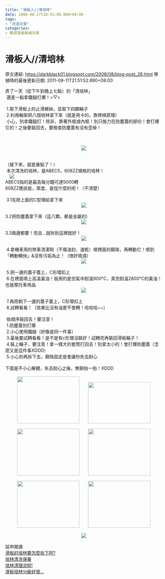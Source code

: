 ```yaml
---
title: "滑板人//清培林"
date: 2008-08-27T18:55:00.000+08:00
tags: 
- "流浪文章"
categories:
- 舊部落格移植文章
---
```


# 滑板人//清培林

原文連結: https://darkblack01.blogspot.com/2008/08/blog-post_26.html
移植時的最後更新日期: 2011-09-11T21:51:52.890+08:00

弄了一天（從下午到晚上七點）的「清培林」<br />&nbsp;還差一點拿鐵鎚打爆！&gt;▽&lt;<br /><br />&nbsp;1.取下滑板上的止滑螺絲，並取下四顆輪子<br />&nbsp;2.利用輪架把八個培林拿下來（就是用卡的，靠桿槓原理）<br />&nbsp;小心，別拿鐵鎚打！除非，靠著外框或內框！別只施力在防塵蓋的部份！會打爆它的！之後要裝回去，要檢查防塵蓋有沒有歪掉！<br /><br /><a name='more'></a><br /><div class="separator" style="clear: both; text-align: center;"><a href="http://1.bp.blogspot.com/-92IMww4RLVw/Tmy7TzUZvcI/AAAAAAAABbM/5aqI8g_r7sE/s1600/1295119264.jpg" imageanchor="1" style="margin-left: 1em; margin-right: 1em;"><img border="0" src="http://1.bp.blogspot.com/-92IMww4RLVw/Tmy7TzUZvcI/AAAAAAAABbM/5aqI8g_r7sE/s1600/1295119264.jpg" /></a></div><br /><br />（接下來，就是重點了！）<br />&nbsp;本次清洗的培林，是ABEC5，608ZZ規格的培林！<br /><a href="http://3.bp.blogspot.com/-cIAQE-mOSzY/Tmy7ViVA6sI/AAAAAAAABbQ/DTPrtjoZSzY/s1600/1295119265.jpg" imageanchor="1" style="margin-left: 1em; margin-right: 1em;"><img border="0" src="http://3.bp.blogspot.com/-cIAQE-mOSzY/Tmy7ViVA6sI/AAAAAAAABbQ/DTPrtjoZSzY/s1600/1295119265.jpg" /></a><br />ABEC5指的是最高每分鐘可達5000轉<br />608ZZ應該是，厚度、直徑什麼的吧！（不清楚）<br /><br />&nbsp;3.1先把上面的C型環給拿下來<br /><div class="separator" style="clear: both; text-align: center;"><a href="http://1.bp.blogspot.com/-Y0gtTC1YyBs/Tmy7QKkndCI/AAAAAAAABa8/nbvIVxhP12k/s1600/1295119260.jpg" imageanchor="1" style="margin-left: 1em; margin-right: 1em;"><img border="0" src="http://1.bp.blogspot.com/-Y0gtTC1YyBs/Tmy7QKkndCI/AAAAAAAABa8/nbvIVxhP12k/s1600/1295119260.jpg" /></a></div><br />3.2把防塵蓋拿下來（這八顆，都是金屬的）<br /><div class="separator" style="clear: both; text-align: center;"><a href="http://1.bp.blogspot.com/-sxobwaZbbuU/Tmy7RUCiBiI/AAAAAAAABbA/V46qotCUVNA/s1600/1295119261.jpg" imageanchor="1" style="margin-left: 1em; margin-right: 1em;"><img border="0" src="http://1.bp.blogspot.com/-sxobwaZbbuU/Tmy7RUCiBiI/AAAAAAAABbA/V46qotCUVNA/s1600/1295119261.jpg" /></a></div><br />3.3兩邊都要！而且...就拆到這裡就好！<br /><div class="separator" style="clear: both; text-align: center;"><a href="http://2.bp.blogspot.com/-JIuuEu6G9og/Tmy7TVciXJI/AAAAAAAABbI/-D-xoj23nr0/s1600/1295119262.jpg" imageanchor="1" style="margin-left: 1em; margin-right: 1em;"><img border="0" src="http://2.bp.blogspot.com/-JIuuEu6G9og/Tmy7TVciXJI/AAAAAAAABbI/-D-xoj23nr0/s1600/1295119262.jpg" /></a></div><br />&nbsp;4.拿機車用的煞車清潔劑（不傷油封、速乾）噴裡面的鋼珠，再轉動它！噴到「轉動暢快」&amp;沒有污垢為止！（很好噴滴）<br /><div class="separator" style="clear: both; text-align: center;"><a href="http://1.bp.blogspot.com/-54P70znE9kk/Tmy7V89vNSI/AAAAAAAABbU/2KLwIs25luA/s1600/1295119266.jpg" imageanchor="1" style="margin-left: 1em; margin-right: 1em;"><img border="0" src="http://1.bp.blogspot.com/-54P70znE9kk/Tmy7V89vNSI/AAAAAAAABbU/2KLwIs25luA/s1600/1295119266.jpg" /></a></div><br />&nbsp;5.把一邊的蓋子蓋上，C形環扣上<br />&nbsp;6.在裡面噴上高溫黃油！我用的是空氣中耐溫900°C，真空耐溫2800°C的黃油！也是摩托車用品<br /><div class="separator" style="clear: both; text-align: center;"><a href="http://2.bp.blogspot.com/-SloeXCRsny4/Tmy7TDfJVjI/AAAAAAAABbE/2P3IMTyLqXc/s1600/1295119263.jpg" imageanchor="1" style="margin-left: 1em; margin-right: 1em;"><img border="0" src="http://2.bp.blogspot.com/-SloeXCRsny4/Tmy7TDfJVjI/AAAAAAAABbE/2P3IMTyLqXc/s1600/1295119263.jpg" /></a></div><br />&nbsp;7.再把剩下一邊的蓋子蓋上，C形環扣上<br />&nbsp;8.試轉看看！（效果比沒有油更不會轉！哈哈哈~~）<br /><br />&nbsp;依順序裝回去！要注意！<br />&nbsp;1.防塵蓋別打爆<br />&nbsp;2.小心使用鐵鎚（好像是同一件事）<br />&nbsp;3.最後要試轉看看！是不是有c形環沒裝好！試轉完再裝回滑板輪子！<br />&nbsp;4.裝上輪子，要注意！拿一樣大的套筒打回去！別拿太小的！會打爆防塵蓋（怎麼又是這件事XDDD）<br />&nbsp;5.小心別再拆下去，鋼珠固定座會讓你失去耐心<br /><br />下面是不小心解體，失去耐心之後，無聊拍一拍！XDDD<br /><div class="separator" style="clear: both; text-align: center;"><br /></div><div class="separator" style="clear: both; text-align: center;"><a href="http://1.bp.blogspot.com/-6Ag4vRlz3Ws/Tmy7Pdxus3I/AAAAAAAABa0/tsZ2PBB-nzM/s1600/1295119272.jpg" imageanchor="1" style="margin-left: 1em; margin-right: 1em;"><img border="0" height="150" src="http://1.bp.blogspot.com/-6Ag4vRlz3Ws/Tmy7Pdxus3I/AAAAAAAABa0/tsZ2PBB-nzM/s200/1295119272.jpg" width="200" /></a><a href="http://2.bp.blogspot.com/-AhDKyyw7V4E/Tmy7YupmFHI/AAAAAAAABbo/7Piu7Nrch4U/s1600/1295119271.jpg" imageanchor="1" style="margin-left: 1em; margin-right: 1em;"><img border="0" height="132" src="http://2.bp.blogspot.com/-AhDKyyw7V4E/Tmy7YupmFHI/AAAAAAAABbo/7Piu7Nrch4U/s200/1295119271.jpg" width="200" /></a></div><div class="separator" style="clear: both; text-align: -webkit-auto;"><br /></div><div class="separator" style="clear: both; text-align: center;"><a href="http://4.bp.blogspot.com/-jIEQf_3aEtY/Tmy7YPfFHAI/AAAAAAAABbk/4-veH86DYrw/s1600/1295119270.jpg" imageanchor="1" style="margin-left: 1em; margin-right: 1em;"><img border="0" height="150" src="http://4.bp.blogspot.com/-jIEQf_3aEtY/Tmy7YPfFHAI/AAAAAAAABbk/4-veH86DYrw/s200/1295119270.jpg" width="200" /></a><a href="http://3.bp.blogspot.com/-w2zAOZ9M-0U/Tmy7QKMbWpI/AAAAAAAABa4/ddB6vdClyRs/s1600/1295119273.jpg" imageanchor="1" style="margin-left: 1em; margin-right: 1em;"><img border="0" height="150" src="http://3.bp.blogspot.com/-w2zAOZ9M-0U/Tmy7QKMbWpI/AAAAAAAABa4/ddB6vdClyRs/s200/1295119273.jpg" width="200" /></a></div><div class="separator" style="clear: both; text-align: center;"><br /></div><div style="text-align: center;"><a href="http://3.bp.blogspot.com/-ptzyfIO34_Q/Tmy7YIU4pgI/AAAAAAAABbg/M7MqGug5xOA/s1600/1295119269.jpg" imageanchor="1" style="margin-left: 1em; margin-right: 1em;"><img border="0" height="150" src="http://3.bp.blogspot.com/-ptzyfIO34_Q/Tmy7YIU4pgI/AAAAAAAABbg/M7MqGug5xOA/s200/1295119269.jpg" width="200" /></a><a href="http://4.bp.blogspot.com/-vqf3S38o_nk/Tmy7Xv-I81I/AAAAAAAABbc/bZmU8K0QDiE/s1600/1295119268.jpg" imageanchor="1" style="margin-left: 1em; margin-right: 1em;"><img border="0" height="150" src="http://4.bp.blogspot.com/-vqf3S38o_nk/Tmy7Xv-I81I/AAAAAAAABbc/bZmU8K0QDiE/s200/1295119268.jpg" width="200" /></a></div><div style="text-align: center;"><br /></div><div class="separator" style="clear: both; text-align: center;"><a href="http://1.bp.blogspot.com/-54P70znE9kk/Tmy7V89vNSI/AAAAAAAABbU/2KLwIs25luA/s1600/1295119266.jpg" imageanchor="1" style="margin-left: 1em; margin-right: 1em;"><img border="0" src="http://1.bp.blogspot.com/-54P70znE9kk/Tmy7V89vNSI/AAAAAAAABbU/2KLwIs25luA/s1600/1295119266.jpg" /></a></div><div style="text-align: center;"><br /></div>延申閱讀<br /><a href="http://tw.knowledge.yahoo.com/question/question?qid=1007092510785" target="_blank">滑板的培林要怎麼拆下阿?</a><br /><a href="http://my.so-net.net.tw/calos/shose04.htm" target="_blank">培林清洗保養</a><br /><a href="http://www.jetsunny.com/jimiskate/index.php?op=ViewArticle&amp;articleId=42&amp;blogId=1" target="_blank">培林清理流程!</a><br /><a href="http://tw.knowledge.yahoo.com/question/question?qid=1405112012634" target="_blank">滑板培林分級好壞...</a>
